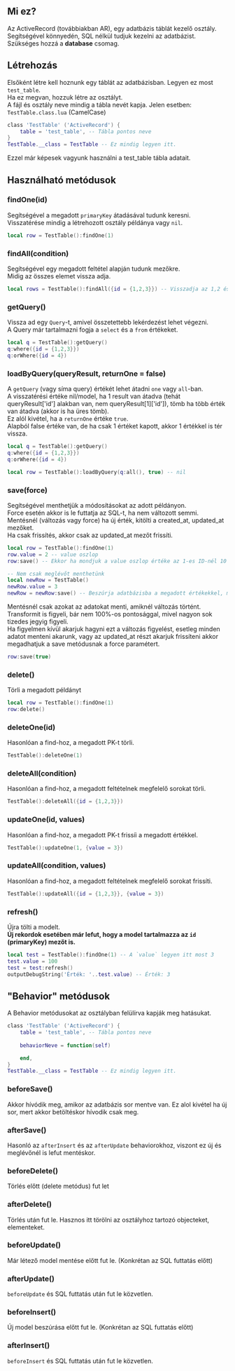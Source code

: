 ## Mi ez?
Az ActiveRecord (továbbiakban AR), egy adatbázis táblát kezelő osztály.  
Segítségével könnyedén, SQL nélkül tudjuk kezelni az adatbázist.  
Szükséges hozzá a **database** csomag.  

## Létrehozás
Elsőként létre kell hoznunk egy táblát az adatbázisban. Legyen ez most `test_table`.  
Ha ez megvan, hozzuk létre az osztályt.  
A fájl és osztály neve mindig a tábla nevét kapja. Jelen esetben: `TestTable.class.lua` (CamelCase)  
``` lua
class 'TestTable' ('ActiveRecord') {
    table = 'test_table', -- Tábla pontos neve
}
TestTable.__class = TestTable -- Ez mindig legyen itt.
```
Ezzel már képesek vagyunk használni a test_table tábla adatait.

## Használható metódusok
### findOne(id)
Segítségével a megadott `primaryKey` átadásával tudunk keresni.  
Visszatérése mindig a létrehozott osztály példánya vagy `nil`.  
```lua
local row = TestTable():findOne(1)
```

### findAll(condition)
Segítségével egy megadott feltétel alapján tudunk mezőkre.  
Midig az összes elemet vissza adja.  
```lua
local rows = TestTable():findAll({id = {1,2,3}}) -- Visszadja az 1,2 és 3 ID-vel rendelkező sort.
```

### getQuery()
Vissza ad egy `Query`-t, amivel összetettebb lekérdezést lehet végezni.  
A Query már tartalmazni fogja a `select` és a `from` értékeket.  
```lua
local q = TestTable():getQuery()
q:where({id = {1,2,3}})
q:orWhere({id = 4})
```

### loadByQuery(queryResult, returnOne = false)
A `getQuery` (vagy síma query) értékét lehet átadni `one` vagy `all`-ban.  
A visszatérési értéke nil/model, ha 1 result van átadva (tehát queryResult['id'] alakban van, nem queryResult[1]['id']), tömb ha több érték van átadva (akkor is ha üres tömb).  
Ez alól kivétel, ha a `returnOne` értéke `true`.  
Alapból false értéke van, de ha csak 1 értéket kapott, akkor 1 értékkel is tér vissza.  
```lua
local q = TestTable():getQuery()
q:where({id = {1,2,3}})
q:orWhere({id = 4})

local row = TestTable():loadByQuery(q:all(), true) -- nil
```

### save(force)
Segítségével menthetjük a módosításokat az adott példányon.  
Force esetén akkor is le futtatja az SQL-t, ha nem változott semmi.  
Mentésnél (változás vagy force) ha új érték, kitölti a created_at, updated_at mezőket.  
Ha csak frissítés, akkor csak az updated_at mezőt frissíti. 
```lua
local row = TestTable():findOne(1)
row.value = 2 -- value oszlop
row:save() -- Ekkor ha mondjuk a value oszlop értéke az 1-es ID-nél 10 volt, most 2-re változik (UPDATE ... SET value = 2 WHERE ...)

-- Nem csak meglévőt menthetünk
local newRow = TestTable()
newRow.value = 3
newRow = newRow:save() -- Beszúrja adatbázisba a megadott értékekkel, majd visszadja autómatikusan a példányt.
```
  
Mentésnél csak azokat az adatokat menti, amiknél változás történt.  
Transformit is figyeli, bár nem 100%-os pontosággal, mivel nagyon sok tizedes jegyig figyeli.  
Ha figyelmen kívül akarjuk hagyni ezt a változás figyelést, esetleg minden adatot menteni akarunk, vagy az updated_at részt akarjuk frissíteni akkor megadhatjuk a save metódusnak a force paramétert.  
```lua
row:save(true)
```

### delete()
Törli a megadott példányt
```lua
local row = TestTable():findOne(1)
row:delete()
```

### deleteOne(id)
Hasonlóan a find-hoz, a megadott PK-t törli.
```lua
TestTable():deleteOne(1)
```

### deleteAll(condition)
Hasonlóan a find-hoz, a megadott feltételnek megfelelő sorokat törli.
```lua
TestTable():deleteAll({id = {1,2,3}})
```

### updateOne(id, values)
Hasonlóan a find-hoz, a megadott PK-t frissíi a megadott értékkel.
```lua
TestTable():updateOne(1, {value = 3})
```

### updateAll(condition, values)
Hasonlóan a find-hoz, a megadott feltételnek megfelelő sorokat frissíti.
```lua
TestTable():updateAll({id = {1,2,3}}, {value = 3})
```

### refresh()
Újra tölti a modelt.  
**Új rekordok esetében már lefut, hogy a model tartalmazza az `id` (primaryKey) mezőt is.**
``` lua
local test = TestTable():findOne(1) -- A `value` legyen itt most 3
test.value = 100
test = test:refresh() 
outputDebugString('Érték: '..test.value) -- Érték: 3
```

## "Behavior" metódusok
A Behavior metódusokat az osztályban felülírva kapják meg hatásukat.
```lua
class 'TestTable' ('ActiveRecord') {
    table = 'test_table', -- Tábla pontos neve
    
    behaviorNeve = function(self)

    end,
}
TestTable.__class = TestTable -- Ez mindig legyen itt.
```
### beforeSave()
Akkor hívódik meg, amikor az adatbázis sor mentve van. Ez alol kivétel ha új sor, mert akkor betöltéskor hívodik csak meg.

### afterSave()
Hasonló az `afterInsert` és az `afterUpdate` behaviorokhoz, viszont ez új és meglévőnél is lefut mentéskor.

### beforeDelete()
Törlés előtt (delete metódus) fut let

### afterDelete()
Törlés után fut le. Hasznos itt törölni az osztályhoz tartozó objecteket, elementeket.

### beforeUpdate()
Már létező model mentése előtt fut le. (Konkrétan az SQL futtatás előtt)

### afterUpdate()
`beforeUpdate` és SQL futtatás után fut le közvetlen.

### beforeInsert()
Új model beszúrása előtt fut le. (Konkrétan az SQL futtatás előtt)

### afterInsert()
`beforeInsert` és SQL futtatás után fut le közvetlen.


